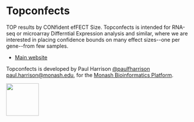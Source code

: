 # Topconfects 

TOP results by CONfident efFECT Size. Topconfects is intended for RNA-seq or microarray Differntial Expression analysis and similar, where we are interested in placing confidence bounds on many effect sizes--one per gene--from few samples.

* [Main website](http://logarithmic.net/topconfects/)


Topconfects is developed by Paul Harrison [@paulfharrison](https://twitter.com/paulfharrison) paul.harrison@monash.edu, for the [Monash Bioinformatics Platform](https://platforms.monash.edu/bioinformatics/).

<a href="https://platforms.monash.edu/bioinformatics/"><img src="https://raw.githubusercontent.com/pfh/topconfects/master/MBP-logo.png" height="88"></a>
